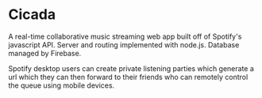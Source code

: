 Cicada 
========

A real-time collaborative music streaming web app built off of Spotify's javascript API.
Server and routing implemented with node.js.
Database managed by Firebase.

Spotify desktop users can create private listening parties which generate a url which they can then forward to their friends who can remotely control the queue using mobile devices.


